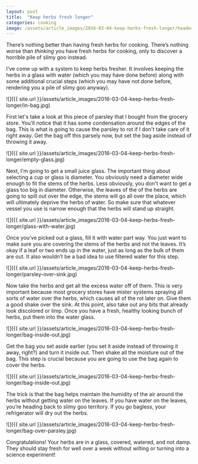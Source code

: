 ```yaml
---
layout: post
title:  "Keep herbs fresh longer"
categories: cooking
image: /assets/article_images/2016-03-04-keep-herbs-fresh-longer/header.jpg
---
```


There’s nothing better than having fresh herbs for cooking. There’s nothing worse than _thinking_ you have fresh herbs for cooking, only to discover a horrible pile of slimy goo instead.

I've come up with a system to keep herbs fresher. It involves keeping the herbs in a glass with water (which you may have done before) along with some additional crucial steps (which you may have not done before, rendering you a pile of slimy goo anyway).

![]({{ site.url }}/assets/article_images/2016-03-04-keep-herbs-fresh-longer/in-bag.jpg)

First let's take a look at this piece of parsley that I bought from the grocery store. You'll notice that it has some condensation around the edges of the bag. This is what is going to cause the parsley to rot if I don't take care of it right away. Get the bag off this parsely now, but set the bag aside instead of throwing it away.

![]({{ site.url }}/assets/article_images/2016-03-04-keep-herbs-fresh-longer/empty-glass.jpg)

Next, I'm going to get a small juice glass. The important thing about selecting a cup or glass is diameter. You obviously need a diameter wide enough to fit the stems of the herbs. Less obviously, you don't want to get a glass too big in diameter. Otherwise, the leaves of the of the herbs are going to spill out over the edge, the stems will go all over the place, which will ultimately deprive the herbs of water. So make sure that whatever vessel you use is narrow enough that the herbs will stand up straight.

![]({{ site.url }}/assets/article_images/2016-03-04-keep-herbs-fresh-longer/glass-with-water.jpg)

Once you’ve picked out a glass, fill it with water part way. You just want to make sure you are covering the stems of the herbs and not the leaves. It’s okay if a leaf or two ends up in the water, just as long as the bulk of them are out. It also wouldn’t be a bad idea to use filtered water for this step.

![]({{ site.url }}/assets/article_images/2016-03-04-keep-herbs-fresh-longer/parsley-over-sink.jpg)

Now take the herbs and get all the excess water off of them. This is very important because most grocery stores have mister systems spraying all sorts of water over the herbs, which causes all of the rot later on. Give them a good shake over the sink. At this point, also take out any bits that already look discolored or limp. Once you have a fresh, healthy looking bunch of herbs, put them into the water glass.


![]({{ site.url }}/assets/article_images/2016-03-04-keep-herbs-fresh-longer/bag-inside-out.jpg)

Get the bag you set aside earlier (you set it aside instead of throwing it away, right?) and turn it inside out. Then shake all the moisture out of the bag. This step is crucial because you are going to use the bag again to cover the herbs.

![]({{ site.url }}/assets/article_images/2016-03-04-keep-herbs-fresh-longer/bag-inside-out.jpg)

The trick is that the bag helps maintain the humidity of the air around the herbs without getting water on the leaves. If you have water on the leaves, you’re heading back to slimy goo territory. If you go bagless, your refrigerator will dry out the herbs.

![]({{ site.url }}/assets/article_images/2016-03-04-keep-herbs-fresh-longer/bag-over-parsley.jpg)

Congratulations! Your herbs are in a glass, covered, watered, and not damp. They should stay fresh for well over a week without wilting or turning into a science experiment! 
